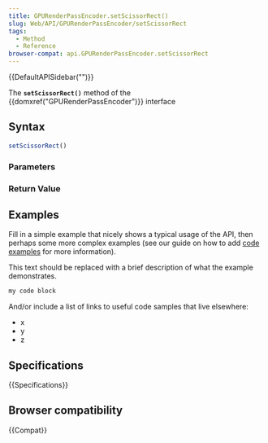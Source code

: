 ```yaml
---
title: GPURenderPassEncoder.setScissorRect()
slug: Web/API/GPURenderPassEncoder/setScissorRect
tags:
  - Method
  - Reference
browser-compat: api.GPURenderPassEncoder.setScissorRect
---
```

{{DefaultAPISidebar("")}}

The **`setScissorRect()`** method of the {{domxref("GPURenderPassEncoder")}} interface 

## Syntax

```js
setScissorRect()
```

### Parameters



### Return Value



## Examples

Fill in a simple example that nicely shows a typical usage of the API, then perhaps some more complex examples (see our guide on how to add [code examples](/en-US/docs/MDN/Contribute/Structures/Code_examples) for more information).

This text should be replaced with a brief description of what the example demonstrates.

```js
my code block
```

And/or include a list of links to useful code samples that live elsewhere:

*   x
*   y
*   z

## Specifications

{{Specifications}}

## Browser compatibility

{{Compat}}

